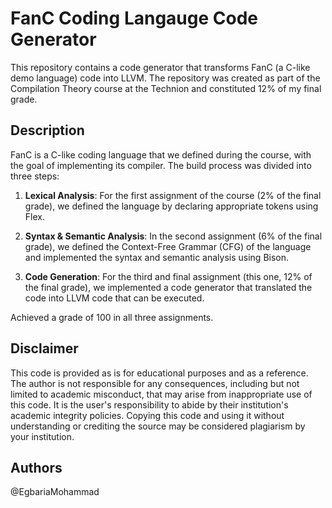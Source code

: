 # FanC Coding Langauge Code Generator

This repository contains a code generator that transforms FanC (a C-like demo language) code into LLVM. 
The repository was created as part of the Compilation Theory course at the Technion and constituted 12% of my final grade.

## Description

FanC is a C-like coding language that we defined during the course, with the goal of implementing its compiler. The build process was divided into three steps:

1. **Lexical Analysis**: For the first assignment of the course (2% of the final grade), we defined the language by declaring appropriate tokens using Flex.

2. **Syntax & Semantic Analysis**: In the second assignment (6% of the final grade), we defined the Context-Free Grammar (CFG) of the language and implemented the syntax and semantic analysis using Bison.

3. **Code Generation**: For the third and final assignment (this one, 12% of the final grade), we implemented a code generator that translated the code into LLVM code that can be executed.

Achieved a grade of 100 in all three assignments.


## Disclaimer

This code is provided as is for educational purposes and as a reference. The author is not responsible for any consequences, including but not limited to academic misconduct, that may arise from inappropriate use of this code. It is the user's responsibility to abide by their institution's academic integrity policies. Copying this code and using it without understanding or crediting the source may be considered plagiarism by your institution.

## Authors

@EgbariaMohammad
